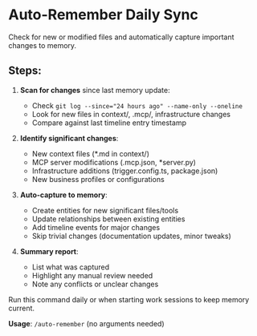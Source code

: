 # Auto-Remember Daily Sync

Check for new or modified files and automatically capture important changes to memory.

## Steps:

1. **Scan for changes** since last memory update:
   - Check `git log --since="24 hours ago" --name-only --oneline`
   - Look for new files in context/, .mcp/, infrastructure changes
   - Compare against last timeline entry timestamp

2. **Identify significant changes**:
   - New context files (*.md in context/)
   - MCP server modifications (.mcp.json, *server.py)
   - Infrastructure additions (trigger.config.ts, package.json)
   - New business profiles or configurations

3. **Auto-capture to memory**:
   - Create entities for new significant files/tools
   - Update relationships between existing entities
   - Add timeline events for major changes
   - Skip trivial changes (documentation updates, minor tweaks)

4. **Summary report**:
   - List what was captured
   - Highlight any manual review needed
   - Note any conflicts or unclear changes

Run this command daily or when starting work sessions to keep memory current.

**Usage**: `/auto-remember` (no arguments needed)